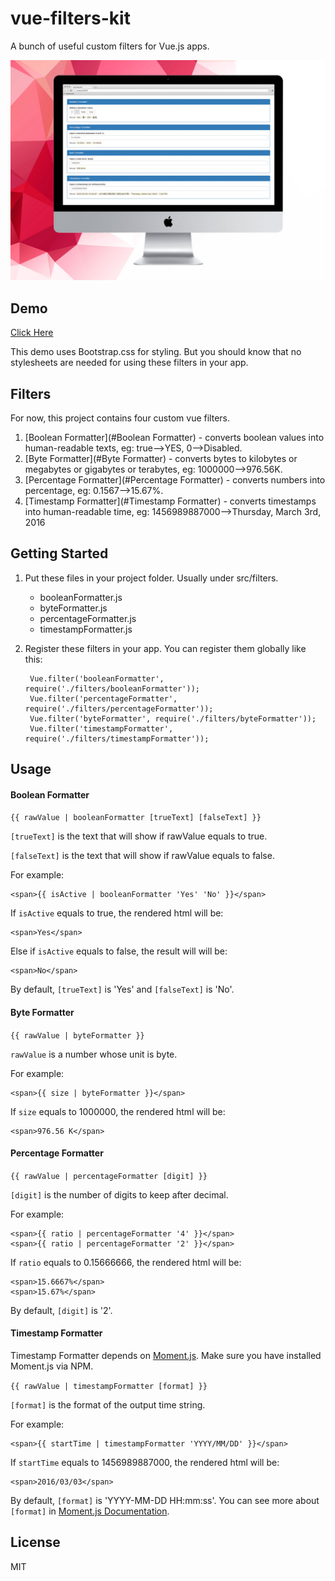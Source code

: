 # vue-filters-kit

A bunch of useful custom filters for Vue.js apps.

![Screenshot](https://raw.githubusercontent.com/panteng/vue-filters-kit/master/screenshot.jpg)

## Demo

[Click Here](http://panteng.me/demos/vue-filters-kit/)

This demo uses Bootstrap.css for styling. But you should know that no stylesheets are needed for using these filters in your app.

## Filters

For now, this project contains four custom vue filters.

1. [Boolean Formatter](#Boolean Formatter) - converts boolean values into human-readable texts, eg: true-->YES, 0-->Disabled.
2. [Byte Formatter](#Byte Formatter) - converts bytes to kilobytes or megabytes or gigabytes or terabytes, eg: 1000000-->976.56K.
3. [Percentage Formatter](#Percentage Formatter) - converts numbers into percentage, eg: 0.1567-->15.67%.
4. [Timestamp Formatter](#Timestamp Formatter) - converts timestamps into human-readable time, eg: 1456989887000-->Thursday, March 3rd, 2016

## Getting Started

1. Put these files in your project folder. Usually under src/filters.

    - booleanFormatter.js
    - byteFormatter.js
    - percentageFormatter.js
    - timestampFormatter.js
    
2. Register these filters in your app. You can register them globally like this:

        Vue.filter('booleanFormatter', require('./filters/booleanFormatter'));
        Vue.filter('percentageFormatter', require('./filters/percentageFormatter'));
        Vue.filter('byteFormatter', require('./filters/byteFormatter'));
        Vue.filter('timestampFormatter', require('./filters/timestampFormatter'));
        
## Usage

#### Boolean Formatter

`{{ rawValue | booleanFormatter [trueText] [falseText] }}`

`[trueText]` is the text that will show if rawValue equals to true.

`[falseText]` is the text that will show if rawValue equals to false.

For example:

    <span>{{ isActive | booleanFormatter 'Yes' 'No' }}</span>
    
If `isActive` equals to true, the rendered html will be:

    <span>Yes</span>
    
Else if `isActive` equals to false, the result will will be:

    <span>No</span>

By default, `[trueText]` is 'Yes' and `[falseText]` is 'No'.

#### Byte Formatter

`{{ rawValue | byteFormatter }}`

`rawValue` is a number whose unit is byte.

For example:

    <span>{{ size | byteFormatter }}</span>
    
If `size` equals to 1000000, the rendered html will be:

    <span>976.56 K</span>

#### Percentage Formatter

`{{ rawValue | percentageFormatter [digit] }}`

`[digit]` is the number of digits to keep after decimal.

For example:

    <span>{{ ratio | percentageFormatter '4' }}</span>
    <span>{{ ratio | percentageFormatter '2' }}</span>
    
If `ratio` equals to 0.15666666, the rendered html will be:

    <span>15.6667%</span>
    <span>15.67%</span>

By default, `[digit]` is '2'.

#### Timestamp Formatter

Timestamp Formatter depends on [Moment.js](http://momentjs.com/). Make sure you have installed Moment.js via NPM.

`{{ rawValue | timestampFormatter [format] }}`

`[format]` is the format of the output time string.

For example:

    <span>{{ startTime | timestampFormatter 'YYYY/MM/DD' }}</span>
    
If `startTime` equals to 1456989887000, the rendered html will be:

    <span>2016/03/03</span>
    
By default, `[format]` is 'YYYY-MM-DD HH:mm:ss'. You can see more about `[format]` in [Moment.js Documentation](http://momentjs.com/docs/#/parsing/string-format/).

## License

MIT